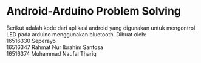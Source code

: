 # Android-Arduino Problem Solving
Berikut adalah kode dari aplikasi android yang digunakan untuk mengontrol LED pada arduino menggunakan bluetooth.
Dibuat oleh: <br>
16516330 Seperayo <br> 
16516347 Rahmat Nur Ibrahim Santosa <br>
16516374 Muhammad Naufal Thariq 
